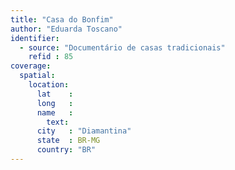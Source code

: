 ```yaml
---
title: "Casa do Bonfim"
author: "Eduarda Toscano"
identifier:
  - source: "Documentário de casas tradicionais"
    refid : 85
coverage:
  spatial:
    location:
      lat    :
      long   :
      name   :
        text:
      city   : "Diamantina"
      state  : BR-MG
      country: "BR"
---
```


